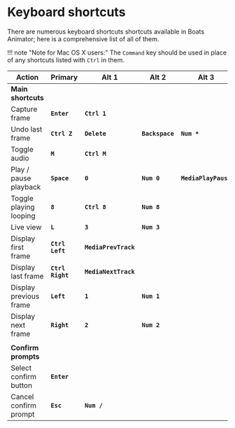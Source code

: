 # Keyboard shortcuts
There are numerous keyboard shortcuts shortcuts available in Boats Animator; here is a comprehensive list of all of them.

!!! note "Note for Mac OS X users:"
    The `Command` key should be used in place of any shortcuts listed with `Ctrl` in them.

| Action                 | Primary          | Alt 1                | Alt 2           | Alt 3                |
|------------------------|------------------|----------------------|-----------------|----------------------|
| **Main shortcuts**     |                  |                      |                 |                      |
| Capture frame          | **`Enter`**      | **`Ctrl 1`**         |                 |                      |
| Undo last frame        | **`Ctrl Z`**     | **`Delete`**         | **`Backspace`** | **`Num *`**          |
| Toggle audio           | **`M`**          | **`Ctrl M`**         |                 |                      |
| Play / pause playback  | **`Space`**      | **`0`**              | **`Num 0`**     | **`MediaPlayPause`** |
| Toggle playing looping | **`8`**          | **`Ctrl 8`**         | **`Num 8`**     |                      |
| Live view              | **`L`**          | **`3`**              | **`Num 3`**     |                      |
| Display first frame    | **`Ctrl Left`**  | **`MediaPrevTrack`** |                 |                      |
| Display last frame     | **`Ctrl Right`** | **`MediaNextTrack`** |                 |                      |
| Display previous frame | **`Left`**       | **`1`**              | **`Num 1`**     |                      |
| Display next frame     | **`Right`**      | **`2`**              | **`Num 2`**     |                      |
|                        |                  |                      |                 |                      |
| **Confirm prompts**    |                  |                      |                 |                      |
| Select confirm button  | **`Enter`**      |                      |                 |                      |
| Cancel confirm prompt  | **`Esc`**        | **`Num /`**          |                 |                      |